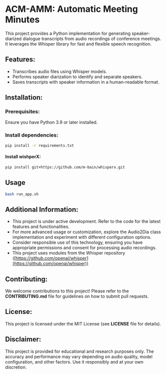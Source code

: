 # ACM-AMM: Automatic Meeting Minutes

This project provides a Python implementation for generating speaker-diarized dialogue transcripts from audio recordings of conference meetings. It leverages the Whisper library for fast and flexible speech recognition.

## Features:

- Transcribes audio files using Whisper models.
- Performs speaker diarization to identify and separate speakers.
- Saves transcripts with speaker information in a human-readable format.

## Installation:

### Prerequisites:
Ensure you have Python 3.9 or later installed.

### Install dependencies:
```bash
pip install -r requirements.txt
```

#### Install wishperX:
```bash
pip install git+https://github.com/m-bain/whisperx.git
```

## Usage
```bash
bash run_app.sh
```

## Additional Information:
- This project is under active development. Refer to the code for the latest features and functionalities.
- For more advanced usage or customization, explore the Audio2Dia class implementation and experiment with different configuration options.
- Consider responsible use of this technology, ensuring you have appropriate permissions and consent for processing audio recordings.
- This project uses modules from the Whisper repository ([https://github.com/openai/whisper](https://github.com/openai/whisper))

## Contributing:
We welcome contributions to this project! Please refer to the **CONTRIBUTING.md** file for guidelines on how to submit pull requests.

## License:
This project is licensed under the MIT License (see **LICENSE** file for details).

## Disclaimer:
This project is provided for educational and research purposes only. The accuracy and performance may vary depending on audio quality, model configuration, and other factors. Use it responsibly and at your own discretion.
